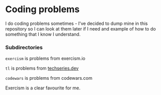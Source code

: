 # Coding problems

I do coding problems sometimes - I've decided to dump mine in this repository 
so I can look at them later if I need and example of how to do something that 
I know I understand.

### Subdirectories

`exercism` is problems from exercism.io

`tl` is problems from [techseries.dev](https://www.techseries.dev/daily)

`codewars` is problems from codewars.com

Exercism is a clear favourite for me.